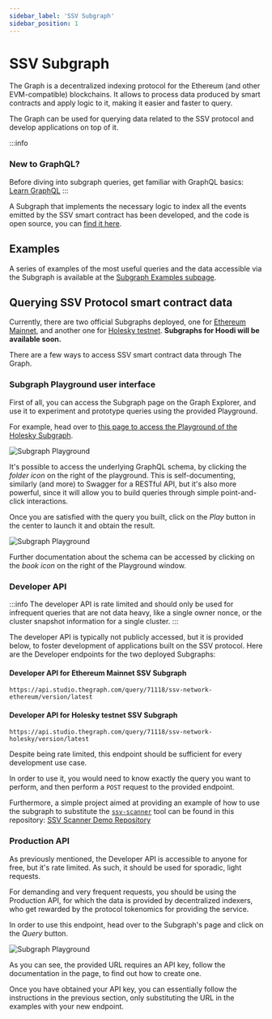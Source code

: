 ```yaml
---
sidebar_label: 'SSV Subgraph'
sidebar_position: 1
---
```


# SSV Subgraph

The Graph is a decentralized indexing protocol for the Ethereum (and other EVM-compatible) blockchains. It allows to process data produced by smart contracts and apply logic to it, making it easier and faster to query.

The Graph can be used for querying data related to the SSV protocol and develop applications on top of it.

:::info
### New to GraphQL?

Before diving into subgraph queries, get familiar with GraphQL basics: [Learn GraphQL](https://graphql.org/learn/)
:::

A Subgraph that implements the necessary logic to index all the events emitted by the SSV smart contract has been developed, and the code is open source, you can [find it here](https://github.com/ssvlabs/ssv-subgraph).

## Examples

A series of examples of the most useful queries and the data accessible via the Subgraph is available at the [Subgraph Examples subpage](subgraph-examples.md).

## Querying SSV Protocol smart contract data

Currently, there are two official Subgraphs deployed, one for [Ethereum Mainnet](https://thegraph.com/explorer/subgraphs/7V45fKPugp9psQjgrGsfif98gWzCyC6ChN7CW98VyQnr?view=Playground\&chain=arbitrum-one), and another one for [Holesky testnet](https://thegraph.com/explorer/subgraphs/2fc6xRiZ2PaPYE2fBRZ1fB1SFS3PojvCXB8fFguXQZk6?view=Overview\&chain=arbitrum-one). **Subgraphs for Hoodi will be available soon.**

There are a few ways to access SSV smart contract data through The Graph.

### Subgraph Playground user interface

First of all, you can access the Subgraph page on the Graph Explorer, and use it to experiment and prototype queries using the provided Playground.

For example, head over to [this page to access the Playground of the Holesky Subgraph](https://thegraph.com/explorer/subgraphs/2fc6xRiZ2PaPYE2fBRZ1fB1SFS3PojvCXB8fFguXQZk6?view=Playground\&chain=arbitrum-one).

![Subgraph Playground](/img/subgraph-1.avif)

It's possible to access the underlying GraphQL schema, by clicking the _folder icon_ on the right of the playground. This is self-documenting, similarly (and more) to Swagger for a RESTful API, but it's also more powerful, since it will allow you to build queries through simple point-and-click interactions.

Once you are satisfied with the query you built, click on the _Play_ button in the center to launch it and obtain the result.

![Subgraph Playground](/img/subgraph-2.avif)


Further documentation about the schema can be accessed by clicking on the _book icon_ on the right of the Playground window.

### Developer API

:::info
The developer API is rate limited and should only be used for infrequent queries that are not data heavy, like a single owner nonce, or the cluster snapshot information for a single cluster.
:::

The developer API is typically not publicly accessed, but it is provided below, to foster development of applications built on the SSV protocol. Here are the Developer endpoints for the two deployed Subgraphs:

#### Developer API for Ethereum Mainnet SSV Subgraph

```
https://api.studio.thegraph.com/query/71118/ssv-network-ethereum/version/latest
```

#### Developer API for Holesky testnet SSV Subgraph

```
https://api.studio.thegraph.com/query/71118/ssv-network-holesky/version/latest
```

Despite being rate limited, this endpoint should be sufficient for every development use case.

In order to use it, you would need to know exactly the query you want to perform, and then perform a `POST` request to the provided endpoint.

Furthermore, a simple project aimed at providing an example of how to use the subgraph to substitute the [`ssv-scanner`](/developers/tools/ssv-scanner) tool can be found in this repository: [SSV Scanner Demo Repository](https://github.com/raekwonIII/ssv-scanner-demo)

### Production API

As previously mentioned, the Developer API is accessible to anyone for free, but it's rate limited. As such, it should be used for sporadic, light requests.

For demanding and very frequent requests, you should be using the Production API, for which the data is provided by decentralized indexers, who get rewarded by the protocol tokenomics for providing the service.

In order to use this endpoint, head over to the Subgraph's page and click on the _Query_ button.

![Subgraph Playground](/img/subgraph-3.avif)

As you can see, the provided URL requires an API key, follow the documentation in the page, to find out how to create one.

Once you have obtained your API key, you can essentially follow the instructions in the previous section, only substituting the URL in the examples with your new endpoint.

